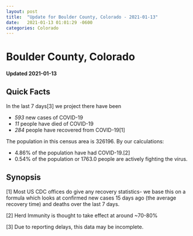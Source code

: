 ```yaml
---
layout: post
title:  "Update for Boulder County, Colorado - 2021-01-13"
date:   2021-01-13 01:01:29 -0600
categories: Colorado
---
```


# Boulder County, Colorado
#### Updated 2021-01-13

## Quick Facts

In the last 7 days[3] we project there have been
- *593* new cases of COVID-19
- *11* people have died of COVID-19
- *284* people have recovered from COVID-19[1]

The population in this census area is 326196. By our calculations:
- 4.86% of the population have had COVID-19.[2]
- 0.54% of the population or 1763.0 people are actively fighting the virus.

## Synopsis




[1] Most US CDC offices do give any recovery statistics- we base this on a formula which looks at confirmed new cases
15 days ago (the average recovery time) and deaths over the last 7 days.

[2] Herd Immunity is thought to take effect at around ~70-80%

[3] Due to reporting delays, this data may be incomplete.
 
    